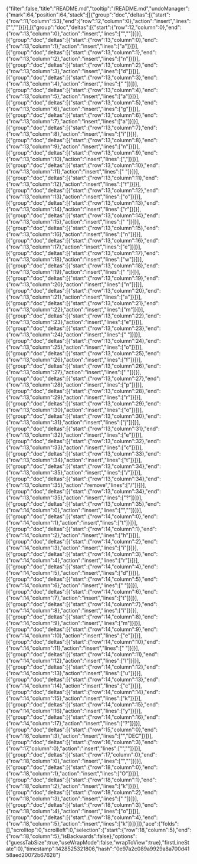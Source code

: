 {"filter":false,"title":"README.md","tooltip":"/README.md","undoManager":{"mark":64,"position":64,"stack":[[{"group":"doc","deltas":[{"start":{"row":11,"column":53},"end":{"row":12,"column":0},"action":"insert","lines":["",""]}]}],[{"group":"doc","deltas":[{"start":{"row":12,"column":0},"end":{"row":13,"column":0},"action":"insert","lines":["",""]}]}],[{"group":"doc","deltas":[{"start":{"row":13,"column":0},"end":{"row":13,"column":1},"action":"insert","lines":["a"]}]}],[{"group":"doc","deltas":[{"start":{"row":13,"column":1},"end":{"row":13,"column":2},"action":"insert","lines":["n"]}]}],[{"group":"doc","deltas":[{"start":{"row":13,"column":2},"end":{"row":13,"column":3},"action":"insert","lines":["d"]}]}],[{"group":"doc","deltas":[{"start":{"row":13,"column":3},"end":{"row":13,"column":4},"action":"insert","lines":[" "]}]}],[{"group":"doc","deltas":[{"start":{"row":13,"column":4},"end":{"row":13,"column":5},"action":"insert","lines":["a"]}]}],[{"group":"doc","deltas":[{"start":{"row":13,"column":5},"end":{"row":13,"column":6},"action":"insert","lines":["g"]}]}],[{"group":"doc","deltas":[{"start":{"row":13,"column":6},"end":{"row":13,"column":7},"action":"insert","lines":["a"]}]}],[{"group":"doc","deltas":[{"start":{"row":13,"column":7},"end":{"row":13,"column":8},"action":"insert","lines":["i"]}]}],[{"group":"doc","deltas":[{"start":{"row":13,"column":8},"end":{"row":13,"column":9},"action":"insert","lines":["n"]}]}],[{"group":"doc","deltas":[{"start":{"row":13,"column":9},"end":{"row":13,"column":10},"action":"insert","lines":[","]}]}],[{"group":"doc","deltas":[{"start":{"row":13,"column":10},"end":{"row":13,"column":11},"action":"insert","lines":[" "]}]}],[{"group":"doc","deltas":[{"start":{"row":13,"column":11},"end":{"row":13,"column":12},"action":"insert","lines":["f"]}]}],[{"group":"doc","deltas":[{"start":{"row":13,"column":12},"end":{"row":13,"column":13},"action":"insert","lines":["o"]}]}],[{"group":"doc","deltas":[{"start":{"row":13,"column":13},"end":{"row":13,"column":14},"action":"insert","lines":["r"]}]}],[{"group":"doc","deltas":[{"start":{"row":13,"column":14},"end":{"row":13,"column":15},"action":"insert","lines":[" "]}]}],[{"group":"doc","deltas":[{"start":{"row":13,"column":15},"end":{"row":13,"column":16},"action":"insert","lines":["n"]}]}],[{"group":"doc","deltas":[{"start":{"row":13,"column":16},"end":{"row":13,"column":17},"action":"insert","lines":["e"]}]}],[{"group":"doc","deltas":[{"start":{"row":13,"column":17},"end":{"row":13,"column":18},"action":"insert","lines":["w"]}]}],[{"group":"doc","deltas":[{"start":{"row":13,"column":18},"end":{"row":13,"column":19},"action":"insert","lines":[" "]}]}],[{"group":"doc","deltas":[{"start":{"row":13,"column":19},"end":{"row":13,"column":20},"action":"insert","lines":["n"]}]}],[{"group":"doc","deltas":[{"start":{"row":13,"column":20},"end":{"row":13,"column":21},"action":"insert","lines":["a"]}]}],[{"group":"doc","deltas":[{"start":{"row":13,"column":21},"end":{"row":13,"column":22},"action":"insert","lines":["m"]}]}],[{"group":"doc","deltas":[{"start":{"row":13,"column":22},"end":{"row":13,"column":23},"action":"insert","lines":["e"]}]}],[{"group":"doc","deltas":[{"start":{"row":13,"column":23},"end":{"row":13,"column":24},"action":"insert","lines":[" "]}]}],[{"group":"doc","deltas":[{"start":{"row":13,"column":24},"end":{"row":13,"column":25},"action":"insert","lines":["o"]}]}],[{"group":"doc","deltas":[{"start":{"row":13,"column":25},"end":{"row":13,"column":26},"action":"insert","lines":["f"]}]}],[{"group":"doc","deltas":[{"start":{"row":13,"column":26},"end":{"row":13,"column":27},"action":"insert","lines":[" "]}]}],[{"group":"doc","deltas":[{"start":{"row":13,"column":27},"end":{"row":13,"column":28},"action":"insert","lines":["p"]}]}],[{"group":"doc","deltas":[{"start":{"row":13,"column":28},"end":{"row":13,"column":29},"action":"insert","lines":["r"]}]}],[{"group":"doc","deltas":[{"start":{"row":13,"column":29},"end":{"row":13,"column":30},"action":"insert","lines":["o"]}]}],[{"group":"doc","deltas":[{"start":{"row":13,"column":30},"end":{"row":13,"column":31},"action":"insert","lines":["j"]}]}],[{"group":"doc","deltas":[{"start":{"row":13,"column":31},"end":{"row":13,"column":32},"action":"insert","lines":["e"]}]}],[{"group":"doc","deltas":[{"start":{"row":13,"column":32},"end":{"row":13,"column":33},"action":"insert","lines":["c"]}]}],[{"group":"doc","deltas":[{"start":{"row":13,"column":33},"end":{"row":13,"column":34},"action":"insert","lines":["t"]}]}],[{"group":"doc","deltas":[{"start":{"row":13,"column":34},"end":{"row":13,"column":35},"action":"insert","lines":["/"]}]}],[{"group":"doc","deltas":[{"start":{"row":13,"column":34},"end":{"row":13,"column":35},"action":"remove","lines":["/"]}]}],[{"group":"doc","deltas":[{"start":{"row":13,"column":34},"end":{"row":13,"column":35},"action":"insert","lines":["?"]}]}],[{"group":"doc","deltas":[{"start":{"row":13,"column":35},"end":{"row":14,"column":0},"action":"insert","lines":["",""]}]}],[{"group":"doc","deltas":[{"start":{"row":14,"column":0},"end":{"row":14,"column":1},"action":"insert","lines":["t"]}]}],[{"group":"doc","deltas":[{"start":{"row":14,"column":1},"end":{"row":14,"column":2},"action":"insert","lines":["h"]}]}],[{"group":"doc","deltas":[{"start":{"row":14,"column":2},"end":{"row":14,"column":3},"action":"insert","lines":["i"]}]}],[{"group":"doc","deltas":[{"start":{"row":14,"column":3},"end":{"row":14,"column":4},"action":"insert","lines":["r"]}]}],[{"group":"doc","deltas":[{"start":{"row":14,"column":4},"end":{"row":14,"column":5},"action":"insert","lines":["d"]}]}],[{"group":"doc","deltas":[{"start":{"row":14,"column":5},"end":{"row":14,"column":6},"action":"insert","lines":[" "]}]}],[{"group":"doc","deltas":[{"start":{"row":14,"column":6},"end":{"row":14,"column":7},"action":"insert","lines":["t"]}]}],[{"group":"doc","deltas":[{"start":{"row":14,"column":7},"end":{"row":14,"column":8},"action":"insert","lines":["i"]}]}],[{"group":"doc","deltas":[{"start":{"row":14,"column":8},"end":{"row":14,"column":9},"action":"insert","lines":["m"]}]}],[{"group":"doc","deltas":[{"start":{"row":14,"column":9},"end":{"row":14,"column":10},"action":"insert","lines":["e"]}]}],[{"group":"doc","deltas":[{"start":{"row":14,"column":10},"end":{"row":14,"column":11},"action":"insert","lines":[" "]}]}],[{"group":"doc","deltas":[{"start":{"row":14,"column":11},"end":{"row":14,"column":12},"action":"insert","lines":["l"]}]}],[{"group":"doc","deltas":[{"start":{"row":14,"column":12},"end":{"row":14,"column":13},"action":"insert","lines":["u"]}]}],[{"group":"doc","deltas":[{"start":{"row":14,"column":13},"end":{"row":14,"column":14},"action":"insert","lines":["c"]}]}],[{"group":"doc","deltas":[{"start":{"row":14,"column":14},"end":{"row":14,"column":15},"action":"insert","lines":["k"]}]}],[{"group":"doc","deltas":[{"start":{"row":14,"column":15},"end":{"row":14,"column":16},"action":"insert","lines":["y"]}]}],[{"group":"doc","deltas":[{"start":{"row":14,"column":16},"end":{"row":14,"column":17},"action":"insert","lines":["?"]}]}],[{"group":"doc","deltas":[{"start":{"row":15,"column":0},"end":{"row":16,"column":3},"action":"insert","lines":["","DEC"]}]}],[{"group":"doc","deltas":[{"start":{"row":16,"column":3},"end":{"row":17,"column":0},"action":"insert","lines":["",""]}]}],[{"group":"doc","deltas":[{"start":{"row":17,"column":0},"end":{"row":18,"column":0},"action":"insert","lines":["",""]}]}],[{"group":"doc","deltas":[{"start":{"row":18,"column":0},"end":{"row":18,"column":1},"action":"insert","lines":["O"]}]}],[{"group":"doc","deltas":[{"start":{"row":18,"column":1},"end":{"row":18,"column":2},"action":"insert","lines":["k"]}]}],[{"group":"doc","deltas":[{"start":{"row":18,"column":2},"end":{"row":18,"column":3},"action":"insert","lines":[" "]}]}],[{"group":"doc","deltas":[{"start":{"row":18,"column":3},"end":{"row":18,"column":4},"action":"insert","lines":["o"]}]}],[{"group":"doc","deltas":[{"start":{"row":18,"column":4},"end":{"row":18,"column":5},"action":"insert","lines":["k"]}]}]]},"ace":{"folds":[],"scrolltop":0,"scrollleft":0,"selection":{"start":{"row":18,"column":5},"end":{"row":18,"column":5},"isBackwards":false},"options":{"guessTabSize":true,"useWrapMode":false,"wrapToView":true},"firstLineState":0},"timestamp":1428525321806,"hash":"0e97a2c089a9929a8a700d4158aed20072b67628"}